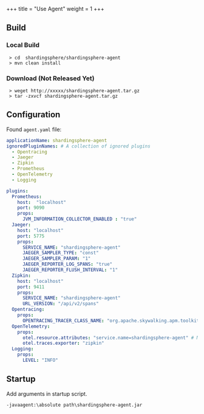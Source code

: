 +++
title = "Use Agent"
weight = 1
+++

## Build

### Local Build

```
 > cd  shardingsphere/shardingsphere-agent
 > mvn clean install
```

### Download (Not Released Yet) 

```
 > weget http://xxxxx/shardingsphere-agent.tar.gz
 > tar -zxvcf shardingsphere-agent.tar.gz
```

## Configuration

Found `agent.yaml` file:

```yaml
applicationName: shardingsphere-agent 
ignoredPluginNames: # A collection of ignored plugins
  - Opentracing
  - Jaeger
  - Zipkin
  - Prometheus
  - OpenTelemetry
  - Logging

plugins:
  Prometheus:
    host:  "localhost"
    port: 9090 
    props:
      JVM_INFORMATION_COLLECTOR_ENABLED : "true"
  Jaeger:
    host: "localhost"
    port: 5775
    props:
      SERVICE_NAME: "shardingsphere-agent"
      JAEGER_SAMPLER_TYPE: "const"
      JAEGER_SAMPLER_PARAM: "1"
      JAEGER_REPORTER_LOG_SPANS: "true"
      JAEGER_REPORTER_FLUSH_INTERVAL: "1"
  Zipkin:
    host: "localhost"
    port: 9411
    props:
      SERVICE_NAME: "shardingsphere-agent"
      URL_VERSION: "/api/v2/spans"
  Opentracing:
    props:
      OPENTRACING_TRACER_CLASS_NAME: "org.apache.skywalking.apm.toolkit.opentracing.SkywalkingTracer"
  OpenTelemetry:
    props:
      otel.resource.attributes: "service.name=shardingsphere-agent" # Multiple configurations can be split by ','
      otel.traces.exporter: "zipkin"
  Logging:
    props:
      LEVEL: "INFO"
```

## Startup

Add arguments in startup script.

```
-javaagent:\absolute path\shardingsphere-agent.jar
```
